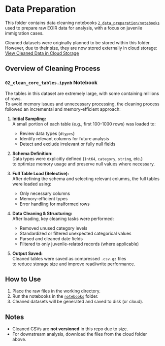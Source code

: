 # Data Preparation

This folder contains data cleaning notebooks
[`2_data_preparation/notebooks`](./notebooks)
used to prepare raw EOIR data for analysis,
with a focus on juvenile immigration cases.

Cleaned datasets were originally planned to be stored within this folder.
However, due to their size, they are now stored externally in cloud storage:  
[View Cleaned Data in Cloud Storage](<link-to-folder>)

## Overview of Cleaning Process

### `02_clean_core_tables.ipynb` Notebook

The tables in this dataset are extremely large,
with some containing millions of rows.  
To avoid memory issues and unnecessary processing,
the cleaning process followed an incremental and memory-efficient approach:

1. **Initial Sampling:**  
   A small portion of each table (e.g., first 100–1000 rows) was loaded to:
   - Review data types (`dtypes`)
   - Identify relevant columns for future analysis
   - Detect and exclude irrelevant or fully null fields  

2. **Schema Definition:**  
   Data types were explicitly defined (`Int64`, `category`, `string`, etc.)  
   to optimize memory usage and preserve null values where necessary.

3. **Full Table Load (Selective):**  
   After defining the schema and selecting relevant columns,
   the full tables were loaded using:
   - Only necessary columns  
   - Memory-efficient types  
   - Error handling for malformed rows  

4. **Data Cleaning & Structuring:**  
   After loading, key cleaning tasks were performed:
   - Removed unused category levels  
   - Standardized or filtered unexpected categorical values  
   - Parsed and cleaned date fields  
   - Filtered to only juvenile-related records (where applicable)

5. **Output Saved:**  
   Cleaned tables were saved as compressed `.csv.gz` files  
   to reduce storage size and improve read/write performance.

## How to Use

1. Place the raw files in the working directory.
2. Run the notebooks in the [`notebooks`](./notebooks) folder.
3. Cleaned datasets will be generated and saved to disk (or cloud).

## Notes

- Cleaned CSVs are **not versioned** in this repo due to size.
- For downstream analysis, download the files from the cloud folder above.
